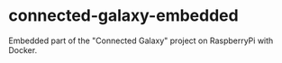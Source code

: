 # connected-galaxy-embedded
Embedded part of the "Connected Galaxy" project on RaspberryPi with Docker.
